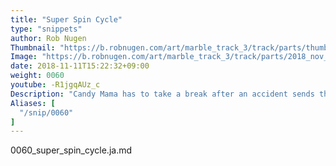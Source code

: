 ```yaml
---
title: "Super Spin Cycle"
type: "snippets"
author: Rob Nugen
Thumbnail: "https://b.robnugen.com/art/marble_track_3/track/parts/thumbs/2018_nov_17_triple_splitter.jpg"
Image: "https://b.robnugen.com/art/marble_track_3/track/parts/2018_nov_17_triple_splitter.jpg"
date: 2018-11-11T15:22:32+09:00
weight: 0060
youtube: -R1jgqAUz_c
Description: "Candy Mama has to take a break after an accident sends the track spinning wildly"
Aliases: [
  "/snip/0060"
]
---
```


0060_super_spin_cycle.ja.md
